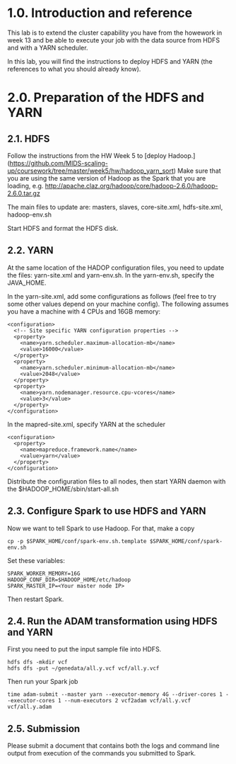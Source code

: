 # 1.0. Introduction and reference

This lab is to extend the cluster capability you have from the howework in week 13 and be able to execute your job with the data source from HDFS and with a YARN scheduler.

In this lab, you will find the instructions to deploy HDFS and YARN (the references to what you should already know).



# 2.0. Preparation of the HDFS and YARN


## 2.1. HDFS

Follow the instructions from the HW Week 5 to [deploy Hadoop.]
(https://github.com/MIDS-scaling-up/coursework/tree/master/week5/hw/hadoop_yarn_sort)
Make sure that you are using the same version of Hadoop as the Spark that you are loading, e.g.  http://apache.claz.org/hadoop/core/hadoop-2.6.0/hadoop-2.6.0.tar.gz

The main files to update are: masters, slaves, core-site.xml, hdfs-site.xml, hadoop-env.sh

Start HDFS and format the HDFS disk.

## 2.2. YARN

At the same location of the HADOP configuration files, you need to update the files: yarn-site.xml and yarn-env.sh. In the yarn-env.sh, specify the JAVA_HOME. 

In the yarn-site.xml, add some configurations as follows (feel free to try some other values depend on your machine config). The following assumes you have a machine with 4 CPUs and 16GB memory:

    <configuration>
      <!-- Site specific YARN configuration properties -->
      <property>
        <name>yarn.scheduler.maximum-allocation-mb</name>
        <value>16000</value>
      </property>
      <property>
        <name>yarn.scheduler.minimum-allocation-mb</name>
        <value>2048</value>
      </property>
      <property>
        <name>yarn.nodemanager.resource.cpu-vcores</name>
        <value>3</value>
      </property>
    </configuration>

In the mapred-site.xml, specify YARN at the scheduler

    <configuration>
      <property>
        <name>mapreduce.framework.name</name>
        <value>yarn</value>
      </property>
    </configuration>

Distribute the configuration files to all nodes, then start YARN daemon with the $HADOOP_HOME/sbin/start-all.sh
    

## 2.3. Configure Spark to use HDFS and YARN

Now we want to tell Spark to use Hadoop. For that, make a copy

    cp -p $SPARK_HOME/conf/spark-env.sh.template $SPARK_HOME/conf/spark-env.sh

Set these variables:
    
    SPARK_WORKER_MEMORY=16G
    HADOOP_CONF_DIR=$HADOOP_HOME/etc/hadoop    
    SPARK_MASTER_IP=<Your master node IP>

Then restart Spark.
 
## 2.4. Run the ADAM transformation using HDFS and YARN

First you need to put the input sample file into HDFS.

    hdfs dfs -mkdir vcf
    hdfs dfs -put ~/genedata/all.y.vcf vcf/all.y.vcf

Then run your Spark job

    time adam-submit --master yarn --executor-memory 4G --driver-cores 1 --executor-cores 1 --num-executors 2 vcf2adam vcf/all.y.vcf vcf/all.y.adam


## 2.5. Submission

Please submit a document that contains both the logs and command line output from execution of the commands you submitted to Spark.
